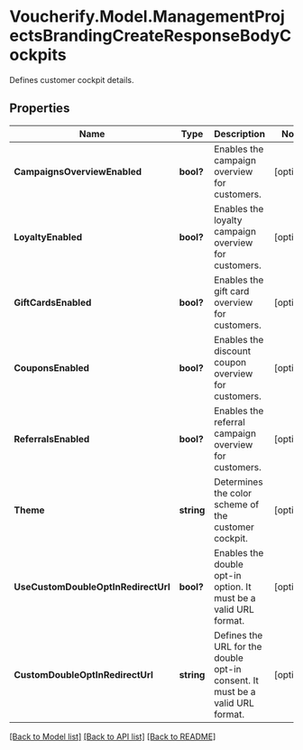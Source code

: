 # Voucherify.Model.ManagementProjectsBrandingCreateResponseBodyCockpits
Defines customer cockpit details.

## Properties

Name | Type | Description | Notes
------------ | ------------- | ------------- | -------------
**CampaignsOverviewEnabled** | **bool?** | Enables the campaign overview for customers. | [optional] 
**LoyaltyEnabled** | **bool?** | Enables the loyalty campaign overview for customers. | [optional] 
**GiftCardsEnabled** | **bool?** | Enables the gift card overview for customers. | [optional] 
**CouponsEnabled** | **bool?** | Enables the discount coupon overview for customers. | [optional] 
**ReferralsEnabled** | **bool?** | Enables the referral campaign overview for customers. | [optional] 
**Theme** | **string** | Determines the color scheme of the customer cockpit. | [optional] 
**UseCustomDoubleOptInRedirectUrl** | **bool?** | Enables the double opt-in option. It must be a valid URL format. | [optional] 
**CustomDoubleOptInRedirectUrl** | **string** | Defines the URL for the double opt-in consent. It must be a valid URL format. | [optional] 

[[Back to Model list]](../README.md#documentation-for-models) [[Back to API list]](../README.md#documentation-for-api-endpoints) [[Back to README]](../README.md)

